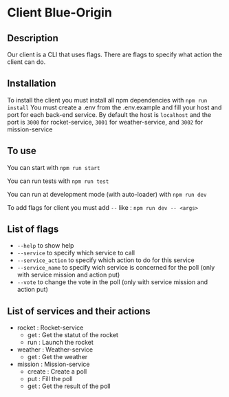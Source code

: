 
# Client Blue-Origin

## Description

Our client is a CLI that uses flags. There are flags to specify what action the client can do. 

## Installation

To install the client you must install all npm dependencies with
`npm run install`
You must create a .env from the .env.example and fill your host and port for each back-end service.
By default the host is `localhost` and the port is `3000` for rocket-service, `3001` for weather-service, and `3002` for mission-service

## To use

You can start with 
`npm run start`

You can run tests with
`npm run test`

You can run at development mode (with auto-loader) with
`npm run dev`

To add flags for client you must add `--` like :
`npm run dev -- <args>`

## List of flags

* `--help` to show help
* `--service` to specify which service to call
* `--service_action` to specify which action to do for this service
* `--service_name` to specify wich service is concerned for the poll (only with service mission and action put)
* `--vote` to change the vote in the poll (only with service mission and action put)

## List of services and their actions

* rocket : Rocket-service
    * get : Get the statut of the rocket
    * run : Launch the rocket
* weather : Weather-service
    * get : Get the weather
* mission : Mission-service
    * create : Create a poll
    * put : Fill the poll
    * get : Get the result of the poll
